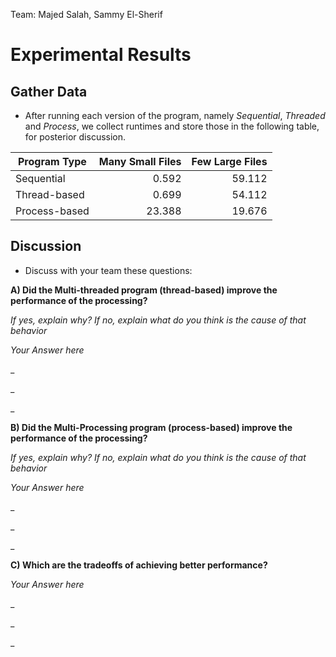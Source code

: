 Team: Majed Salah, Sammy El-Sherif

# Experimental Results

## Gather Data
* After running each version of the program, namely _Sequential_, _Threaded_ and _Process_, we collect runtimes and
store those in the following table, for posterior discussion. 

| Program Type |              Many Small Files |          Few Large Files |
|---           |------------------------------:|-------------------------:|
|Sequential    |                         0.592 |                   59.112 |
|Thread-based  |                         0.699 |                   54.112 |
|Process-based |                23.388         |  19.676                  |
 
## Discussion
* Discuss with your team these questions:

**A) Did the Multi-threaded program (thread-based) improve the performance of the processing?** 

*If yes, explain why? If no, explain what do you think is the cause of that behavior*

*Your Answer here*

_

_

_


**B) Did the Multi-Processing program (process-based) improve the performance of the processing?** 

*If yes, explain why? If no, explain what do you think is the cause of that behavior*

*Your Answer here*

_

_

_


**C) Which are the tradeoffs of achieving better performance?** 

*Your Answer here*

_

_

_
